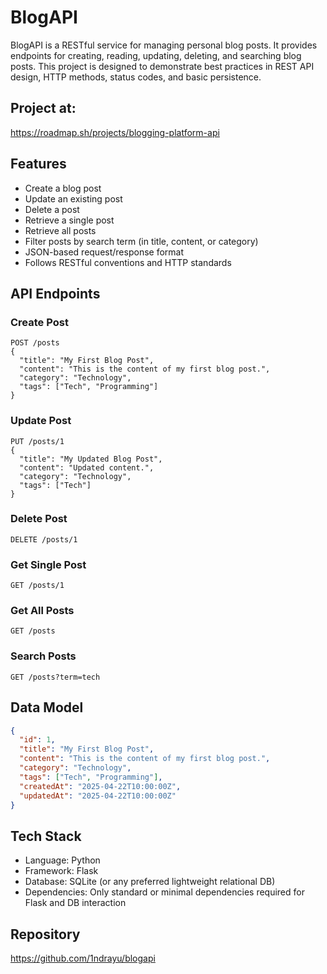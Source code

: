 # BlogAPI

BlogAPI is a RESTful service for managing personal blog posts. It provides endpoints for creating, reading, updating, deleting, and searching blog posts. This project is designed to demonstrate best practices in REST API design, HTTP methods, status codes, and basic persistence.

## Project at:
https://roadmap.sh/projects/blogging-platform-api

## Features

- Create a blog post
- Update an existing post
- Delete a post
- Retrieve a single post
- Retrieve all posts
- Filter posts by search term (in title, content, or category)
- JSON-based request/response format
- Follows RESTful conventions and HTTP standards

## API Endpoints

### Create Post

```
POST /posts
{
  "title": "My First Blog Post",
  "content": "This is the content of my first blog post.",
  "category": "Technology",
  "tags": ["Tech", "Programming"]
}
```

### Update Post

```
PUT /posts/1
{
  "title": "My Updated Blog Post",
  "content": "Updated content.",
  "category": "Technology",
  "tags": ["Tech"]
}
```

### Delete Post

```
DELETE /posts/1
```

### Get Single Post

```
GET /posts/1
```

### Get All Posts

```
GET /posts
```

### Search Posts

```
GET /posts?term=tech
```

## Data Model

```json
{
  "id": 1,
  "title": "My First Blog Post",
  "content": "This is the content of my first blog post.",
  "category": "Technology",
  "tags": ["Tech", "Programming"],
  "createdAt": "2025-04-22T10:00:00Z",
  "updatedAt": "2025-04-22T10:00:00Z"
}
```

## Tech Stack

- Language: Python
- Framework: Flask
- Database: SQLite (or any preferred lightweight relational DB)
- Dependencies: Only standard or minimal dependencies required for Flask and DB interaction

## Repository

https://github.com/1ndrayu/blogapi
